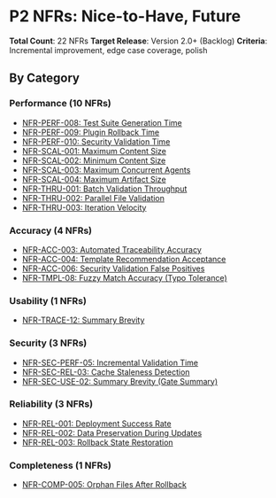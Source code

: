 # P2 NFRs: Nice-to-Have, Future

**Total Count**: 22 NFRs
**Target Release**: Version 2.0+ (Backlog)
**Criteria**: Incremental improvement, edge case coverage, polish

## By Category

### Performance (10 NFRs)

- [NFR-PERF-008: Test Suite Generation Time](../nfr-modules/performance.md#nfr-perf-008)
- [NFR-PERF-009: Plugin Rollback Time](../nfr-modules/performance.md#nfr-perf-009)
- [NFR-PERF-010: Security Validation Time](../nfr-modules/performance.md#nfr-perf-010)
- [NFR-SCAL-001: Maximum Content Size](../nfr-modules/performance.md#nfr-scal-001)
- [NFR-SCAL-002: Minimum Content Size](../nfr-modules/performance.md#nfr-scal-002)
- [NFR-SCAL-003: Maximum Concurrent Agents](../nfr-modules/performance.md#nfr-scal-003)
- [NFR-SCAL-004: Maximum Artifact Size](../nfr-modules/performance.md#nfr-scal-004)
- [NFR-THRU-001: Batch Validation Throughput](../nfr-modules/performance.md#nfr-thru-001)
- [NFR-THRU-002: Parallel File Validation](../nfr-modules/performance.md#nfr-thru-002)
- [NFR-THRU-003: Iteration Velocity](../nfr-modules/performance.md#nfr-thru-003)

### Accuracy (4 NFRs)

- [NFR-ACC-003: Automated Traceability Accuracy](../nfr-modules/accuracy.md#nfr-acc-003)
- [NFR-ACC-004: Template Recommendation Acceptance](../nfr-modules/accuracy.md#nfr-acc-004)
- [NFR-ACC-006: Security Validation False Positives](../nfr-modules/accuracy.md#nfr-acc-006)
- [NFR-TMPL-08: Fuzzy Match Accuracy (Typo Tolerance)](../nfr-modules/accuracy.md#nfr-tmpl-08)

### Usability (1 NFRs)

- [NFR-TRACE-12: Summary Brevity](../nfr-modules/usability.md#nfr-trace-12)

### Security (3 NFRs)

- [NFR-SEC-PERF-05: Incremental Validation Time](../nfr-modules/security.md#nfr-sec-perf-05)
- [NFR-SEC-REL-03: Cache Staleness Detection](../nfr-modules/security.md#nfr-sec-rel-03)
- [NFR-SEC-USE-02: Summary Brevity (Gate Summary)](../nfr-modules/security.md#nfr-sec-use-02)

### Reliability (3 NFRs)

- [NFR-REL-001: Deployment Success Rate](../nfr-modules/reliability.md#nfr-rel-001)
- [NFR-REL-002: Data Preservation During Updates](../nfr-modules/reliability.md#nfr-rel-002)
- [NFR-REL-003: Rollback State Restoration](../nfr-modules/reliability.md#nfr-rel-003)

### Completeness (1 NFRs)

- [NFR-COMP-005: Orphan Files After Rollback](../nfr-modules/completeness.md#nfr-comp-005)

